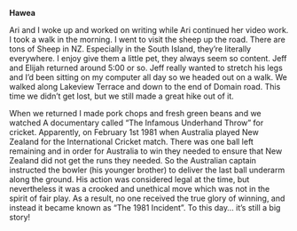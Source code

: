 **Hawea**

Ari and I woke up and worked on writing while Ari continued her video work. I took a walk in
the morning. I went to visit the sheep up the road. There are tons of Sheep in NZ. Especially
in the South Island, they’re literally everywhere. I enjoy give them a little pet, they always seem
so content. Jeff and Elijah returned around 5:00 or so. Jeff really wanted to stretch his legs and
I’d been sitting on my computer all day so we headed out on a walk. We walked along
Lakeview Terrace and down to the end of Domain road. This time we didn’t get lost, but we
still made a great hike out of it.

When we returned I made pork chops and fresh green beans and we watched
A documentary called “The Infamous Underhand Throw” for cricket. Apparently, on February
1st 1981 when Australia played New Zealand for the International Cricket match. There was
one ball left remaining and in order for Australia to win they needed to ensure that New
Zealand did not get the runs they needed. So the Australian captain instructed the bowler
(his younger brother) to deliver the last ball underarm along the ground. His action was
considered legal at the time, but nevertheless it was a crooked and unethical move which
was not in the spirit of fair play. As a result, no one received the true glory of winning, and
instead it became known as “The 1981 Incident”. To this day… it’s still a big story!